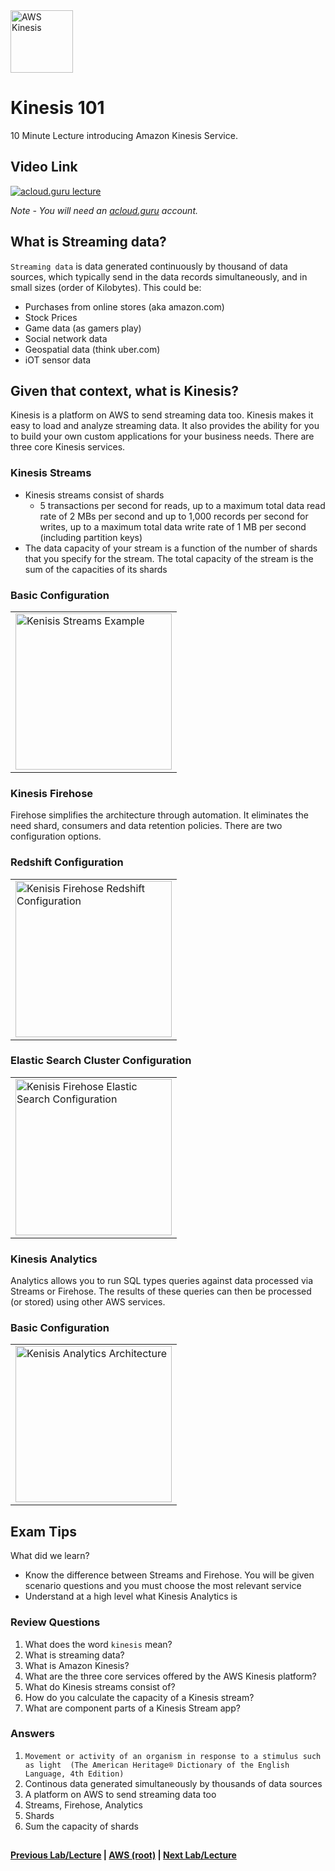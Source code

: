 <img src="https://i.imgur.com/uwXHG63.png" height="100" title="AWS Kinesis" />


Kinesis 101
======

10 Minute Lecture introducing Amazon Kinesis Service. 
 
  
## Video Link

[![acloud.guru lecture](https://i.imgur.com/p9PZ3XJ.png)](https://acloud.guru/course/aws-certified-solutions-architect-associate/learn/application-services/59e1b34d-b686-0bcd-551b-218034c94f09/watch)

*Note - You will need an [acloud.guru](acloud.guru) account.*


## What is Streaming data?

`Streaming data` is data generated continuously by thousand of data sources, which typically send in the data records
simultaneously, and in small sizes (order of Kilobytes). This could be:

* Purchases from online stores (aka amazon.com)
* Stock Prices
* Game data (as gamers play)
* Social network data
* Geospatial data (think uber.com)
* iOT sensor data


## Given that context, what is Kinesis?

Kinesis is a platform on AWS to send streaming data too. Kinesis makes it easy to load and analyze streaming data. It
also provides the ability for you to build your own custom applications for your business needs.  There are three
core Kinesis services.


### Kinesis Streams

* Kinesis streams consist of shards
  * 5 transactions per second for reads, up to a maximum total data read rate of 2 MBs per second and up to 1,000
    records per second for writes, up to a maximum total data write rate of 1 MB per second (including partition keys)
* The data capacity of your stream is a function of the number of shards that you specify for the stream. The total
  capacity of the stream  is the sum of the capacities of its shards
 
 
 ### Basic Configuration
 
 <table>
 <tr>
 <td>
  <img src="https://i.imgur.com/xtqZPom.png" height="250" title="Kenisis Streams Example" />
 </td>
 </tr>
 </table>
 

### Kinesis Firehose

Firehose simplifies the architecture through automation. It eliminates the need shard, consumers and
data retention policies. There are two configuration options.


### Redshift Configuration

<table>
<tr>
<td>
 <img src="https://i.imgur.com/C9X1HG9.png" height="250" title="Kenisis Firehose Redshift Configuration" />
</td>
</tr>
</table>


### Elastic Search Cluster Configuration

<table>
<tr>
<td>
 <img src="https://i.imgur.com/dRUq2tE.png" height="250" title="Kenisis Firehose Elastic Search Configuration" />
</td>
</tr>
</table>


### Kinesis Analytics

Analytics allows you to run SQL types queries against data processed via Streams or Firehose.  The results of these
queries can then be processed (or stored) using other AWS services.


### Basic Configuration

<table>
<tr>
<td>
 <img src="https://i.imgur.com/J0eY5bM.png" height="250" title="Kenisis Analytics Architecture" />
</td>
</tr>
</table>



    

## Exam Tips

What did we learn?

* Know the difference between Streams and Firehose. You will be given scenario questions and you must choose the most
  relevant service
* Understand at a high level what Kinesis Analytics is
    
         
### Review Questions

1.  What does the word `kinesis` mean?
2.  What is streaming data?
3.  What is Amazon Kinesis?
4.  What are the three core services offered by the AWS Kinesis platform?
5.  What do Kinesis streams consist of?
6.  How do you calculate the capacity of a Kinesis stream?
7.  What are component parts of a Kinesis Stream app?
    

### Answers

1.  `Movement or activity of an organism in response to a stimulus such as light 
    (The American Heritage® Dictionary of the English Language, 4th Edition)`
2.  Continous data generated simultaneously by thousands of data sources
3.  A platform on AWS to send streaming data too
4.  Streams, Firehose, Analytics
5.  Shards
6.  Sum the capacity of shards


 
## 

**[Previous Lab/Lecture](apps-api-gateway-101.mdp) | [AWS (root)](../readme.adoc) | [Next Lab/Lecture](apps-kinesis-101.md)**
